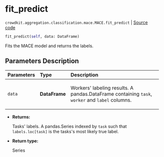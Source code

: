 # fit_predict
`crowdkit.aggregation.classification.mace.MACE.fit_predict` | [Source code](https://github.com/Toloka/crowd-kit/blob/v1.1.0/crowdkit/aggregation/classification/mace.py#L234)

```python
fit_predict(self, data: DataFrame)
```

Fits the MACE model and returns the labels.

## Parameters Description

| Parameters | Type | Description |
| :----------| :----| :-----------|
`data`|**DataFrame**|<p>Workers&#x27; labeling results. A pandas.DataFrame containing `task`, `worker` and `label` columns.</p>

* **Returns:**

  Tasks' labels.
A pandas.Series indexed by `task` such that `labels.loc[task]`
is the tasks's most likely true label.

* **Return type:**

  Series
